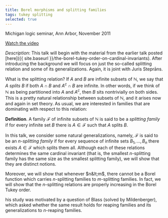 ```yaml
---
title: Borel morphisms and splitting families
tags: tukey splitting
selected: true
---
```


Michigan logic seminar, Ann Arbor, November 2011<!--more-->

[Watch the video](http://vimeo.com/33577652)

*Description*: This talk will begin with the material from the earlier talk posted [here]({{ site.baseurl }}/the-borel-tukey-order-on-cardinal-invariants). After introducing the background we will focus on just the so-called splitting relation and some of its generalizations. Again, it is joint with Juris Steprāns.

What is the splitting relation?  If $A$ and $B$ are infinite subsets of $\mathbb N$, we say that $A$ *splits* $B$ if both $A\cap B$ and $A^c\cap B$ are infinite.  In other words, if we think of $\mathbb N$ as being partitioned into $A$ and $A^c$, then $B$ sits nontrivially on both sides.  This is a pretty natural relationship between subsets of $\mathbb N$, and it arises now and again in set theory.  As usual, we are interested in families that are dominating with respect to this relation:

**Definition**. A family $\mathcal F$ of infinite subsets of $\mathbb N$ is said to be a *splitting family* if for every infinite set $B$ there is $A\in\mathcal F$ such that $A$ splits $B$.

In this talk, we consider some natural generalizations, namely, $\mathcal F$ is said to be an *$n$-splitting family* if for every sequence of infinite sets $B_1,\ldots,B_n$ there exists $A\in\mathcal F$ which splits them all.  Although each of these relations determines the same cardinal invariant (that is, the smallest $n$-splitting family has the same size as the smallest splitting family), we will show that they are distinct notions.

Moreover, we will show that whenever $n&lt;m$, there cannot be a Borel function which carries $n$-splitting families to $m$-splitting families.  In fact, we will show that the $n$-splitting relations are properly increasing in the Borel Tukey order.

his study was motivated by a question of Blass (solved by Mildenberger), which asked whether the same result holds for reaping families and its generalizations to $n$-reaping families.
